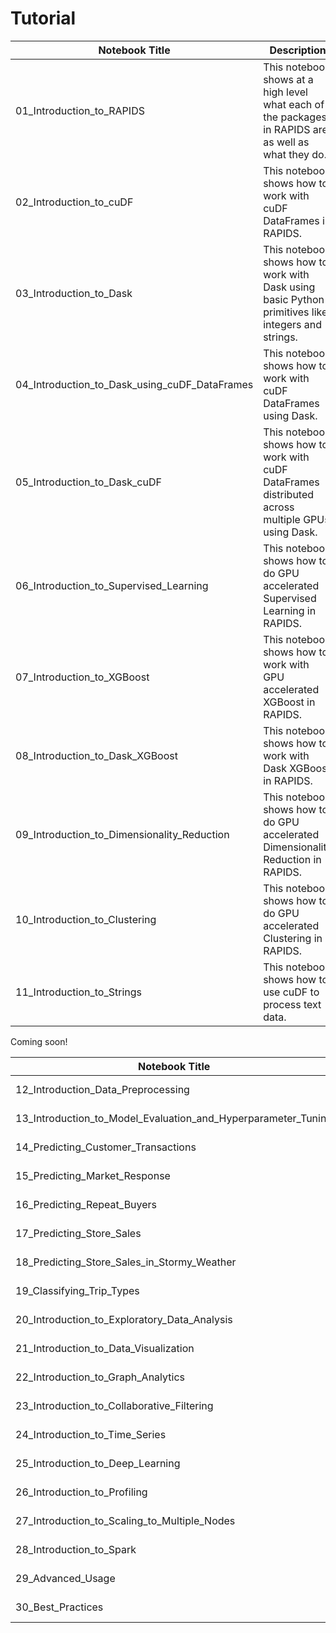# Tutorial


| Notebook Title | Description |
|----------------|----------------|
| 01_Introduction_to_RAPIDS | This notebook shows at a high level what each of the packages in RAPIDS are as well as what they do. |
| 02_Introduction_to_cuDF | This notebook shows how to work with cuDF DataFrames in RAPIDS. |
| 03_Introduction_to_Dask | This notebook shows how to work with Dask using basic Python primitives like integers and strings. |
| 04_Introduction_to_Dask_using_cuDF_DataFrames | This notebook shows how to work with cuDF DataFrames using Dask. |
| 05_Introduction_to_Dask_cuDF | This notebook shows how to work with cuDF DataFrames distributed across multiple GPUs using Dask. |
| 06_Introduction_to_Supervised_Learning | This notebook shows how to do GPU accelerated Supervised Learning in RAPIDS. |
| 07_Introduction_to_XGBoost | This notebook shows how to work with GPU accelerated XGBoost in RAPIDS. |
| 08_Introduction_to_Dask_XGBoost | This notebook shows how to work with Dask XGBoost in RAPIDS. |
| 09_Introduction_to_Dimensionality_Reduction | This notebook shows how to do GPU accelerated Dimensionality Reduction in RAPIDS. |
| 10_Introduction_to_Clustering | This notebook shows how to do GPU accelerated Clustering in RAPIDS. |
| 11_Introduction_to_Strings | This notebook shows how to use cuDF to process text data. |

Coming soon!

| Notebook Title | Description |
|----------------|-------------|
| 12_Introduction_Data_Preprocessing | To be edited. |
| 13_Introduction_to_Model_Evaluation_and_Hyperparameter_Tuning | To be edited. |
| 14_Predicting_Customer_Transactions | To be edited. |
| 15_Predicting_Market_Response | To be edited. |
| 16_Predicting_Repeat_Buyers | To be edited. |
| 17_Predicting_Store_Sales | To be edited. |
| 18_Predicting_Store_Sales_in_Stormy_Weather | To be edited. |
| 19_Classifying_Trip_Types | To be edited. |
| 20_Introduction_to_Exploratory_Data_Analysis | To be edited. |
| 21_Introduction_to_Data_Visualization | To be edited. |
| 22_Introduction_to_Graph_Analytics | To be edited. |
| 23_Introduction_to_Collaborative_Filtering | To be edited. |
| 24_Introduction_to_Time_Series | To be edited. |
| 25_Introduction_to_Deep_Learning | To be edited. |
| 26_Introduction_to_Profiling | To be edited. |
| 27_Introduction_to_Scaling_to_Multiple_Nodes | To be edited. |
| 28_Introduction_to_Spark | To be edited. |
| 29_Advanced_Usage | To be edited. |
| 30_Best_Practices | To be edited. |
